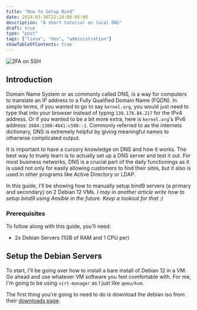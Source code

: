 ```yaml
---
title: "How to Setup Bind"
date: 2024-03-30T22:29:08-05:00
description: "A short tutorial on local DNS"
draft: true
type: "post"
tags: ["linux", "dns", "administration"]
showTableOfContents: true
---
```


![2FA on SSH](/images/posts/linux/how-to-setup-bind9/setupBind9.png)

## Introduction

Domain Name System or as commonly called DNS, is a way for computers to translate an IP address to a Fully Qualified Domain Name (FQDN). In simple terms, if you wanted to go to say `kernel.org`, you would just need to type that into your browser instead of typing `139.178.84.217` for the IPv4 address. Or if you wanted to be a bit more extra, here is `kernel.org`'s IPv6 address: `2604:1380:4641:c500::1`. Commonly referred to as the internets dictionary, DNS is extremely helpful by giving meaningful names to otherwise complicated output.   

It is important to have a cursory knowledge on DNS and how it works. The best way to truely learn is to actually set up a DNS server and test it out. For most business networks, DNS is a crucial part of the daily functionings as it is used not only for easily allowing customers to find their sites, but it also is used in other programs like Active Directory or LDAP.  

In this guide, I'll be showing how to manually setup bind9 servers (a primary and secondary) on 2 Debian 12 VMs. *I may in another article write how to setup bind9 using Ansible in the future. Keep a lookout for that :)*

### Prerequisites

To follow along with this guide, you'll need:

- 2x Debian Servers (1GB of RAM and 1 CPU per)

## Setup the Debian Servers

To start, I'll be going over how to install a bare install of Debian 12 in a VM. Go ahead and use whatever VM software you feel comfortable with. For me, I'm going to be using `virt-manager` as I just like `qemu/kvm`. 

The first thing you're going to need to do is download the debian iso from their [downloads page](https://www.debian.org/download). 


